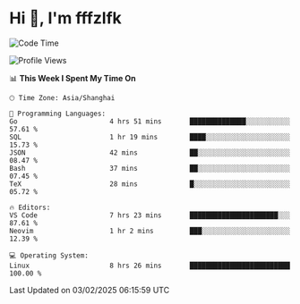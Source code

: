 # Hi 👋, I'm fffzlfk

<!--START_SECTION:waka-->
![Code Time](http://img.shields.io/badge/Code%20Time-1%2C208%20hrs%201%20min-blue)

![Profile Views](http://img.shields.io/badge/Profile%20Views-0-blue)

📊 **This Week I Spent My Time On** 

```text
🕑︎ Time Zone: Asia/Shanghai

💬 Programming Languages: 
Go                       4 hrs 51 mins       ██████████████░░░░░░░░░░░   57.61 % 
SQL                      1 hr 19 mins        ████░░░░░░░░░░░░░░░░░░░░░   15.73 % 
JSON                     42 mins             ██░░░░░░░░░░░░░░░░░░░░░░░   08.47 % 
Bash                     37 mins             ██░░░░░░░░░░░░░░░░░░░░░░░   07.45 % 
TeX                      28 mins             █░░░░░░░░░░░░░░░░░░░░░░░░   05.72 % 

🔥 Editors: 
VS Code                  7 hrs 23 mins       ██████████████████████░░░   87.61 % 
Neovim                   1 hr 2 mins         ███░░░░░░░░░░░░░░░░░░░░░░   12.39 % 

💻 Operating System: 
Linux                    8 hrs 26 mins       █████████████████████████   100.00 % 
```


 Last Updated on 03/02/2025 06:15:59 UTC
<!--END_SECTION:waka-->
